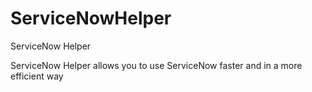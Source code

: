 # ServiceNowHelper
ServiceNow Helper

ServiceNow Helper allows you to use ServiceNow faster and in a more efficient way